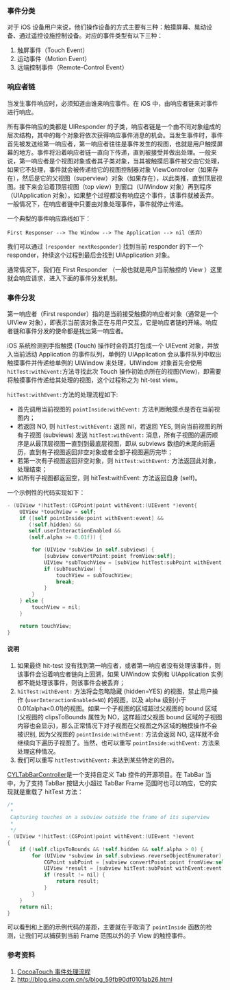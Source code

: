 ### 事件分类

对于 iOS 设备用户来说，他们操作设备的方式主要有三种：触摸屏幕、晃动设备、通过遥控设施控制设备。对应的事件类型有以下三种：

1. 触屏事件（Touch Event）
2. 运动事件（Motion Event）
3. 远端控制事件（Remote-Control Event）

### 响应者链

当发生事件响应时，必须知道由谁来响应事件。在 iOS 中，由响应者链来对事件进行响应。

所有事件响应的类都是 UIResponder 的子类，响应者链是一个由不同对象组成的层次结构，其中的每个对象将依次获得响应事件消息的机会。当发生事件时，事件首先被发送给第一响应者，第一响应者往往是事件发生的视图，也就是用户触摸屏幕的地方。事件将沿着响应者链一直向下传递，直到被接受并做出处理。一般来说，第一响应者是个视图对象或者其子类对象，当其被触摸后事件被交由它处理，如果它不处理，事件就会被传递给它的视图控制器对象 ViewController（如果存在），然后是它的父视图（superview）对象（如果存在），以此类推，直到顶层视图。接下来会沿着顶层视图（top view）到窗口（UIWindow 对象）再到程序（UIApplication 对象）。如果整个过程都没有响应这个事件，该事件就被丢弃。一般情况下，在响应者链中只要由对象处理事件，事件就停止传递。

一个典型的事件响应路线如下：

    First Responser --> The Window --> The Application --> nil（丢弃）

我们可以通过 `[responder nextResponder]` 找到当前 responder 的下一个 responder，持续这个过程到最后会找到 UIApplication 对象。

通常情况下，我们在 First Responder （一般也就是用户当前触控的 View ）这里就会响应请求，进入下面的事件分发机制。

### 事件分发

第一响应者（First responder）指的是当前接受触摸的响应者对象（通常是一个 UIView 对象），即表示当前该对象正在与用户交互，它是响应者链的开端。响应者链和事件分发的使命都是找出第一响应者。

iOS 系统检测到手指触摸 (Touch) 操作时会将其打包成一个 UIEvent 对象，并放入当前活动 Application 的事件队列，单例的 UIApplication 会从事件队列中取出触摸事件并传递给单例的 UIWindow 来处理，UIWindow 对象首先会使用 `hitTest:withEvent:`方法寻找此次 Touch 操作初始点所在的视图(View)，即需要将触摸事件传递给其处理的视图，这个过程称之为 hit-test view。

`hitTest:withEvent:`方法的处理流程如下:

* 首先调用当前视图的 `pointInside:withEvent:` 方法判断触摸点是否在当前视图内；
* 若返回 NO, 则 `hitTest:withEvent:` 返回 nil，若返回 YES, 则向当前视图的所有子视图 (subviews) 发送 `hitTest:withEvent:` 消息，所有子视图的遍历顺序是从最顶层视图一直到到最底层视图，即从 subviews 数组的末尾向前遍历，直到有子视图返回非空对象或者全部子视图遍历完毕；
* 若第一次有子视图返回非空对象，则 `hitTest:withEvent:` 方法返回此对象，处理结束；
* 如所有子视图都返回空，则 hitTest:withEvent: 方法返回自身 (self)。

一个示例性的代码实现如下：

```objectivec
- (UIView *)hitTest:(CGPoint)point withEvent:(UIEvent *)event{
    UIView *touchView = self;
    if ([self pointInside:point withEvent:event] &&
       (!self.hidden) &&
       self.userInteractionEnabled &&
       (self.alpha >= 0.01f)) {

        for (UIView *subView in self.subviews) {
            [subview convertPoint:point fromView:self];
            UIView *subTouchView = [subView hitTest:subPoint withEvent:event];
            if (subTouchView) {
                touchView = subTouchView;
                break;
            }
        }
    } else {
        touchView = nil;
    }

    return touchView;
}
```

#### 说明

1. 如果最终 hit-test 没有找到第一响应者，或者第一响应者没有处理该事件，则该事件会沿着响应者链向上回溯，如果 UIWindow 实例和 UIApplication 实例都不能处理该事件，则该事件会被丢弃；
2. `hitTest:withEvent:` 方法将会忽略隐藏 (hidden=YES) 的视图，禁止用户操作 (`userInteractionEnabled=NO`) 的视图，以及 alpha 级别小于 0.01(alpha<0.01)的视图。如果一个子视图的区域超过父视图的 bound 区域(父视图的 clipsToBounds 属性为 NO，这样超过父视图 bound 区域的子视图内容也会显示)，那么正常情况下对子视图在父视图之外区域的触摸操作不会被识别, 因为父视图的 `pointInside:withEvent:` 方法会返回 NO, 这样就不会继续向下遍历子视图了。当然，也可以重写 `pointInside:withEvent:` 方法来处理这种情况。
3. 我们可以重写 `hitTest:withEvent:` 来达到某些特定的目的。

[CYLTabBarController](https://github.com/ChenYilong/CYLTabBarController)是一个支持自定义 Tab 控件的开源项目。在 TabBar 当中，为了支持 TabBar 按钮大小超过 TabBar Frame 范围时也可以响应，它的实现就是重载了 hitTest 方法：

```objectivec
/*
 *
 Capturing touches on a subview outside the frame of its superview
 *
 */
- (UIView *)hitTest:(CGPoint)point withEvent:(UIEvent *)event
{
    if (!self.clipsToBounds && !self.hidden && self.alpha > 0) {
        for (UIView *subview in self.subviews.reverseObjectEnumerator) {
            CGPoint subPoint = [subview convertPoint:point fromView:self];
            UIView *result = [subview hitTest:subPoint withEvent:event];
            if (result != nil) {
                return result;
            }
        }
    }
    return nil;
}
```

可以看到和上面的示例代码的差距，主要就在于取消了 `pointInside` 函数的检测，让我们可以捕获到当前 Frame 范围以外的子 View 的触控事件。

### 参考资料

1. [CocoaTouch 事件处理流程](http://www.cnblogs.com/snake-hand/p/3178070.html)
2. http://blog.sina.com.cn/s/blog_59fb90df0101ab26.html
